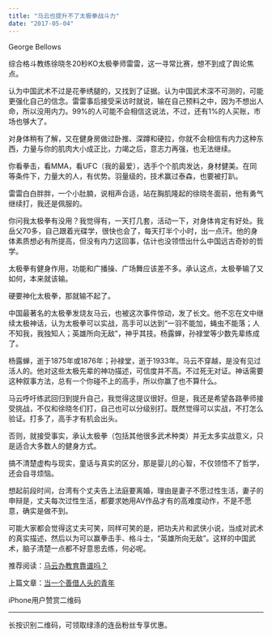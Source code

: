 ```yaml
---
title: "马云也提升不了太极拳战斗力"
date: "2017-05-04"
---
```


George Bellows

综合格斗教练徐晓冬20秒KO太极拳师雷雷，这一寻常比赛，想不到成了舆论焦点。  

认为中国武术不过是花拳绣腿的，又找到了证据。认为中国武术深不可测的，可能更强化自己的信念。雷雷事后接受采访时就说，输在自己预料之中，因为不想出人命，所以没用内力。99%的人可能不会相信这说法，不过，还有1%的人买账，市场也够大了。

对身体稍有了解，又在健身房做过卧推、深蹲和硬拉，你就不会相信有内力这种东西，力量与你的肌肉大小成正比，力竭之后，意志力再强，也无法继续。

你看拳击，看MMA，看UFC（我的最爱），选手个个肌肉发达，身材健美。在同等条件下，力量大的人，有优势。羽量级的，技术赢过泰森，也要被打趴。

雷雷白白胖胖，一个小肚腩，说相声合适，站在胸肌隆起的徐晓冬面前，他有勇气继续打，我还是佩服的。

你问我太极拳有没用？我觉得有，一天打几套，活动一下，对身体肯定有好处。我岳父70多，自己跟着光碟学，很快也会了，每天打半个小时，出一点汗。他的身体素质想必有所提高，但没有内力这回事，估计也没领悟出什么中国远古奇妙的哲学。

太极拳有健身作用，功能和广播操、广场舞应该差不多。承认这点，太极拳输了又如何，本来就该输。

硬要神化太极拳，那就输不起了。

中国最著名的太极拳发烧友马云，也被这次事件惊动，发了长文。他不忘在文中继续太极神话，认为太极拳可以实战，高手可以达到“一羽不能加，蝇虫不能落；人不知我，我独知人；英雄所向无敌”，神乎其技。杨露蝉，孙禄堂等少数先辈练成了。

杨露蝉，逝于1875年或1876年；孙禄堂，逝于1933年。马云不穿越，是没有见过活人的。他对这些太极先辈的神功描述，可信度并不高。不过死无对证。神话需要这种叙事方法，总有一个你碰不上的高手，所以你赢了也不算什么。

马云呼吁练武回归到提升自己，我觉得这提议很好。但是，我还是希望各路拳师接受挑战，不仅和徐晓冬们打，自己也可以分级别打。既然觉得可以实战，不打怎么验证。打多了，高手才有机会出头。  

否则，就接受事实，承认太极拳（包括其他很多武术种类）并无太多实战意义，只是适合大多数人的健身方式。

搞不清楚虚构与现实，童话与真实的区分，那是婴儿的心智，不仅领悟不了哲学，还会自寻烦恼。

想起前段时间，台湾有个丈夫告上法庭要离婚，理由是妻子不愿过性生活，妻子的申辩是，丈夫每次过性生活，都要求她用AV作品才有的高难度动作，不是不愿意，确实是做不到。

可能大家都会觉得这丈夫可笑，同样可笑的是，把功夫片和武侠小说，当成对武术的真实描述，然后以为可以赢拳击手、格斗士，“英雄所向无敌”。这样的中国武术，脑子清楚一点都不好意思去练，何必呢。

推荐阅读：[马云办教育靠谱吗？](http://mp.weixin.qq.com/s?__biz=MjM5NDU0Mjk2MQ==&mid=2651622763&idx=1&sn=868d81afe1c44ec39ebd62c372c7f85c&chksm=bd7e09758a098063e4fbbb77d10193d7e6e56f8638e2ad3701b0813a500e74363d9107a6507a&scene=21#wechat_redirect)

上篇文章：[当一个善借人头的青年](http://mp.weixin.qq.com/s?__biz=MjM5NDU0Mjk2MQ==&mid=2651623017&idx=2&sn=64be31624952c060f18c80b6b469fb53&chksm=bd7e0a778a098361502b3853c666113af60484057e81d312d839fc7506813cc81dba151fe8f0&scene=21#wechat_redirect)

iPhone用户赞赏二维码

* * *

长按识别二维码，可领取绿涤的连岳粉丝专享优惠。
